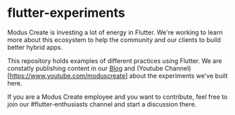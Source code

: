 # flutter-experiments

Modus Create is investing a lot of energy in Flutter. We're working to learn more about this ecosystem to help the community and our clients to build better hybrid apps.

This repository holds examples of different practices using Flutter. We are constatly publishing content in our [Blog](https://moduscreate.com/blog) and (Youtube Channel)[https://www.youtube.com/moduscreate] about the experiments we've built here.

If you are a Modus Create employee and you want to contribute, feel free to join our #flutter-enthusiasts channel and start a discussion there.
